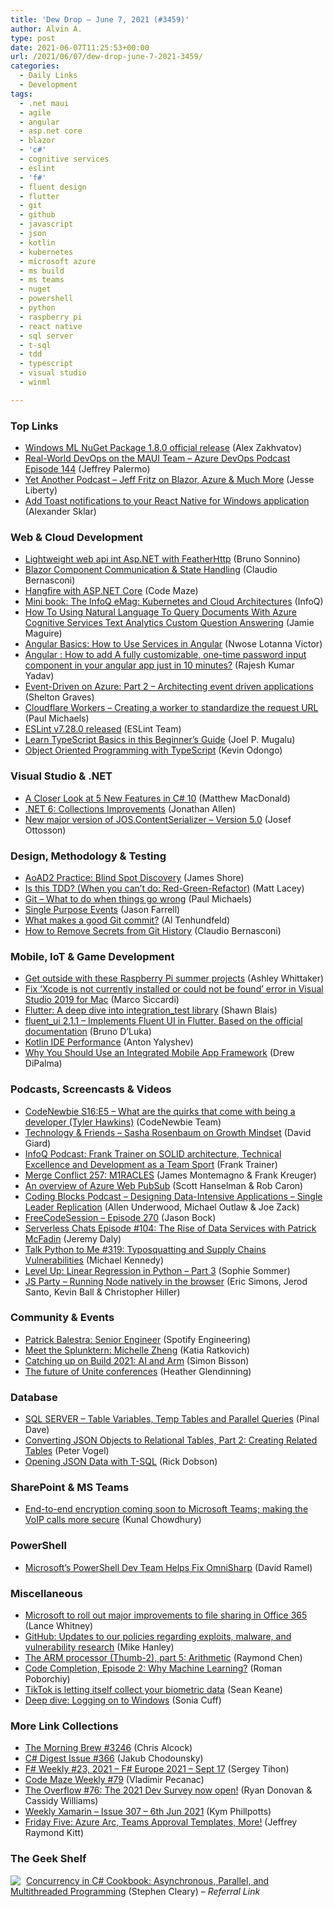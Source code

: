 ```yaml
---
title: 'Dew Drop – June 7, 2021 (#3459)'
author: Alvin A.
type: post
date: 2021-06-07T11:25:53+00:00
url: /2021/06/07/dew-drop-june-7-2021-3459/
categories:
  - Daily Links
  - Development
tags:
  - .net maui
  - agile
  - angular
  - asp.net core
  - blazor
  - 'c#'
  - cognitive services
  - eslint
  - 'f#'
  - fluent design
  - flutter
  - git
  - github
  - javascript
  - json
  - kotlin
  - kubernetes
  - microsoft azure
  - ms build
  - ms teams
  - nuget
  - powershell
  - python
  - raspberry pi
  - react native
  - sql server
  - t-sql
  - tdd
  - typescript
  - visual studio
  - winml

---
```

### <a name="top"></a>Top Links

  * <a href="https://devblogs.microsoft.com/windowsai/windows-ml-nuget-package-1-8-0-official-release/?WT.mc_id=DOP-MVP-4025064" target="_blank" rel="noopener">Windows ML NuGet Package 1.8.0 official release</a> (Alex Zakhvatov)
  * <a href="http://azuredevopspodcast.clear-measure.com/real-world-devops-on-the-maui-team-episode-144" target="_blank" rel="noopener">Real-World DevOps on the MAUI Team &#8211; Azure DevOps Podcast Episode 144</a> (Jeffrey Palermo)
  * <a href="http://feedproxy.google.com/~r/JesseLiberty-SilverlightGeek/~3/dlW5lY3E3is/" target="_blank" rel="noopener">Yet Another Podcast &#8211; Jeff Fritz on Blazor, Azure & Much More</a> (Jesse Liberty)
  * <a href="https://microsoft.github.io/react-native-windows/blog/2021/06/04/notifications.html" target="_blank" rel="noopener">Add Toast notifications to your React Native for Windows application</a> (Alexander Sklar)



### <a name="web"></a>Web & Cloud Development

  * <a href="https://blogs.msmvps.com/bsonnino/2021/06/05/lightweight-web-api-int-asp-net-with-featherhttp/" target="_blank" rel="noopener">Lightweight web api int Asp.NET with FeatherHttp</a> (Bruno Sonnino)
  * <a href="https://www.claudiobernasconi.ch/2021/06/07/blazor-component-communication-state-handling/" target="_blank" rel="noopener">Blazor Component Communication & State Handling</a> (Claudio Bernasconi)
  * <a href="https://code-maze.com/hangfire-with-asp-net-core/" target="_blank" rel="noopener">Hangfire with ASP.NET Core</a> (Code Maze)
  * <a href="https://www.infoq.com/minibooks/kubernetes-cloud-architectures/?utm_campaign=infoq_content&utm_source=infoq&utm_medium=feed&utm_term=global" target="_blank" rel="noopener">Mini book: The InfoQ eMag: Kubernetes and Cloud Architectures</a> (InfoQ)
  * <a href="https://jamiemaguire.net/index.php/2021/06/05/azure-cognitive-services-text-analytics-custom-question-answering/?utm_source=rss&utm_medium=rss&utm_campaign=azure-cognitive-services-text-analytics-custom-question-answering" target="_blank" rel="noopener">How To Using Natural Language To Query Documents With Azure Cognitive Services Text Analytics Custom Question Answering</a> (Jamie Maguire)
  * <a href="https://www.telerik.com/blogs/angular-basics-how-to-use-services-angular" target="_blank" rel="noopener">Angular Basics: How to Use Services in Angular</a> (Nwose Lotanna Victor)
  * <a href="https://dev.to/rajeshkumaryadavdotcom/angular-how-to-add-a-fully-customizable-one-time-password-input-component-in-your-angular-app-just-in-10-minutes-n29" target="_blank" rel="noopener">Angular : How to add A fully customizable, one-time password input component in your angular app just in 10 minutes?</a> (Rajesh Kumar Yadav)
  * <a href="https://techcommunity.microsoft.com/t5/apps-on-azure/event-driven-on-azure-part-2-architecting-event-driven/ba-p/2414007?WT.mc_id=DOP-MVP-4025064" target="_blank" rel="noopener">Event-Driven on Azure: Part 2 – Architecting event driven applications</a> (Shelton Graves)
  * <a href="https://www.pmichaels.net/2021/06/06/cloudflare-workers-creating-a-worker-to-standardise-the-request-url/?utm_source=rss&utm_medium=rss&utm_campaign=cloudflare-workers-creating-a-worker-to-standardise-the-request-url" target="_blank" rel="noopener">Cloudflare Workers – Creating a worker to standardize the request URL</a> (Paul Michaels)
  * <a href="https://eslint.org/blog/2021/06/eslint-v7.28.0-released" target="_blank" rel="noopener">ESLint v7.28.0 released</a> (ESLint Team)
  * <a href="https://www.freecodecamp.org/news/learn-typescript-basics/" target="_blank" rel="noopener">Learn TypeScript Basics in this Beginner&#8217;s Guide</a> (Joel P. Mugalu)
  * <a href="https://dev.to/kevin_odongo35/object-oriented-programming-with-typescript-574o" target="_blank" rel="noopener">Object Oriented Programming with TypeScript</a> (Kevin Odongo)



### <a name="dotnet"></a>Visual Studio & .NET

  * <a href="https://medium.com/young-coder/a-closer-look-at-5-new-features-in-c-10-f99738b0158e?source=rss----d3d5cbdde463---4" target="_blank" rel="noopener">A Closer Look at 5 New Features in C# 10</a> (Matthew MacDonald)
  * <a href="https://www.infoq.com/news/2021/06/Net6-Collections/?utm_campaign=infoq_content&utm_source=infoq&utm_medium=feed&utm_term=global" target="_blank" rel="noopener">.NET 6: Collections Improvements</a> (Jonathan Allen)
  * <a href="https://josef.codes/new-major-version-of-jos-contentserializer-version-5-0/" target="_blank" rel="noopener">New major version of JOS.ContentSerializer &#8211; Version 5.0</a> (Josef Ottosson)



### <a name="design"></a>Design, Methodology & Testing

  * <a href="https://www.jamesshore.com/v2/books/aoad2/blind_spot_discovery" target="_blank" rel="noopener">AoAD2 Practice: Blind Spot Discovery</a> (James Shore)
  * <a href="http://feedproxy.google.com/~r/MattLacey/~3/lPDLY4OO80s/is-this-tdd-when-you-cant-do-red-green.html" target="_blank" rel="noopener">Is this TDD? (When you can&#8217;t do: Red-Green-Refactor)</a> (Matt Lacey)
  * <a href="https://www.pmichaels.net/2021/06/05/git-what-to-do-when-things-go-wrong/?utm_source=rss&utm_medium=rss&utm_campaign=git-what-to-do-when-things-go-wrong" target="_blank" rel="noopener">Git – What to do when things go wrong</a> (Paul Michaels)
  * <a href="https://jfarrell.net/2021/06/05/single-purpose-events/" target="_blank" rel="noopener">Single Purpose Events</a> (Jason Farrell)
  * <a href="https://www.simplethread.com/what-makes-a-good-git-commit/" target="_blank" rel="noopener">What makes a good Git commit?</a> (Al Tenhundfeld)
  * <a href="https://www.claudiobernasconi.ch/2021/06/04/how-to-remove-secrets-from-git-history/" target="_blank" rel="noopener">How to Remove Secrets from Git History</a> (Claudio Bernasconi)



### <a name="mobile"></a>Mobile, IoT & Game Development

  * <a href="https://www.raspberrypi.org/blog/get-outside-with-these-raspberry-pi-summer-projects/" target="_blank" rel="noopener">Get outside with these Raspberry Pi summer projects</a> (Ashley Whittaker)
  * <a href="https://msicc.net/fix-xcode-is-not-currently-installed-or-could-not-be-found-error-in-visual-studio-2019-for-mac/" target="_blank" rel="noopener">Fix ‘Xcode is not currently installed or could not be found’ error in Visual Studio 2019 for Mac</a> (Marco Siccardi)
  * <a href="https://blog.gskinner.com/archives/2021/06/flutter-a-deep-dive-into-integration_test-library.html" target="_blank" rel="noopener">Flutter: A deep dive into integration_test library</a> (Shawn Blais)
  * <a href="https://pub.dev/packages/fluent_ui" target="_blank" rel="noopener">fluent_ui 2.1.1 &#8211; Implements Fluent UI in Flutter. Based on the official documentation</a> (Bruno D&#8217;Luka)
  * <a href="https://blog.jetbrains.com/kotlin/2021/06/kotlin-ide-performance/" target="_blank" rel="noopener">Kotlin IDE Performance</a> (Anton Yalyshev)
  * <a href="https://thenewstack.io/why-you-should-use-an-integrated-mobile-app-framework/" target="_blank" rel="noopener">Why You Should Use an Integrated Mobile App Framework</a> (Drew DiPalma)



### <a name="podcasts"></a>Podcasts, Screencasts & Videos

  * <a href="https://www.codenewbie.org/podcast/what-are-the-quirks-that-come-with-being-a-developer" target="_blank" rel="noopener">CodeNewbie S16:E5 &#8211; What are the quirks that come with being a developer (Tyler Hawkins)</a> (CodeNewbie Team)
  * <a href="https://www.DavidGiard.com/2021/06/07/SashaRosenbaumOnGrowthMindset.aspx" target="_blank" rel="noopener">Technology & Friends &#8211; Sasha Rosenbaum on Growth Mindset</a> (David Giard)
  * <a href="https://www.infoq.com/podcasts/solid-architecture-development/?utm_campaign=infoq_content&utm_source=infoq&utm_medium=feed&utm_term=global" target="_blank" rel="noopener">InfoQ Podcast: Frank Trainer on SOLID architecture, Technical Excellence and Development as a Team Sport</a> (Frank Trainer)
  * <a href="http://www.mergeconflict.fm/257" target="_blank" rel="noopener">Merge Conflict 257: M1RACLES</a> (James Montemagno & Frank Kreuger)
  * <a href="https://channel9.msdn.com/Shows/Azure-Friday/An-overview-of-Azure-Web-PubSub?WT.mc_id=DOP-MVP-4025064" target="_blank" rel="noopener">An overview of Azure Web PubSub</a> (Scott Hanselman & Rob Caron)
  * <a href="https://www.codingblocks.net/podcast/designing-data-intensive-applications-single-leader-replication/" target="_blank" rel="noopener">Coding Blocks Podcast &#8211; Designing Data-Intensive Applications – Single Leader Replication</a> (Allen Underwood, Michael Outlaw & Joe Zack)
  * <a href="http://www.youtube.com/watch?v=Y5X-ugm-0EQ" target="_blank" rel="noopener">FreeCodeSession &#8211; Episode 270</a> (Jason Bock)
  * <a href="https://www.serverlesschats.com/104" target="_blank" rel="noopener">Serverless Chats Episode #104: The Rise of Data Services with Patrick McFadin</a> (Jeremy Daly)
  * <a href="https://talkpython.fm/episodes/show/319/typosquatting-and-supply-chains-vulnerabilities" target="_blank" rel="noopener">Talk Python to Me #319: Typosquatting and Supply Chains Vulnerabilities</a> (Michael Kennedy)
  * <a href="https://stackoverflow.blog/2021/06/06/level-up-linear-regression-in-python-part-3/" target="_blank" rel="noopener">Level Up: Linear Regression in Python – Part 3</a> (Sophie Sommer)
  * <a href="https://changelog.com/jsparty/178" target="_blank" rel="noopener">JS Party &#8211; Running Node natively in the browser</a> (Eric Simons, Jerod Santo, Kevin Ball & Christopher Hiller)



### <a name="events"></a>Community & Events

  * <a href="https://engineering.atspotify.com/2021/06/04/patrick-balestra-senior-engineer/" target="_blank" rel="noopener">Patrick Balestra: Senior Engineer</a> (Spotify Engineering)
  * <a href="https://www.splunk.com/en_us/blog/splunklife/meet-the-splunktern-michelle-zheng.html" target="_blank" rel="noopener">Meet the Splunktern: Michelle Zheng</a> (Katia Ratkovich)
  * <a href="https://www.infoworld.com/article/3620653/catching-up-on-build-2021-ai-and-arm.html?utm_source=twitter&utm_medium=social&utm_campaign=organic&utm_content=content" target="_blank" rel="noopener">Catching up on Build 2021: AI and Arm</a> (Simon Bisson)
  * <a href="https://blog.unity.com/news/the-future-of-unite-conferences" target="_blank" rel="noopener">The future of Unite conferences</a> (Heather Glendinning)



### <a name="sql"></a>Database

  * <a href="https://blog.sqlauthority.com/2021/06/07/sql-server-table-variables-temp-tables-and-parallel-queries/?utm_source=rss&utm_medium=rss&utm_campaign=sql-server-table-variables-temp-tables-and-parallel-queries" target="_blank" rel="noopener">SQL SERVER – Table Variables, Temp Tables and Parallel Queries</a> (Pinal Dave)
  * <a href="https://visualstudiomagazine.com/articles/2021/06/04/converting-json-2.aspx" target="_blank" rel="noopener">Converting JSON Objects to Relational Tables, Part 2: Creating Related Tables</a> (Peter Vogel)
  * <a href="http://feedproxy.google.com/~r/MSSQLTips-LatestSqlServerTips/~3/roOQotY4yzM/" target="_blank" rel="noopener">Opening JSON Data with T-SQL</a> (Rick Dobson)



### <a name="sp"></a>SharePoint & MS Teams

  * <a href="http://feedproxy.google.com/~r/kunal2383/~3/sNvJt-l4X4g/msteams-voip-end-to-end-encryption.html" target="_blank" rel="noopener">End-to-end encryption coming soon to Microsoft Teams; making the VoIP calls more secure</a> (Kunal Chowdhury)



### <a name="ps"></a>PowerShell

  * <a href="https://visualstudiomagazine.com/articles/2021/06/04/vscode-powershell.aspx" target="_blank" rel="noopener">Microsoft&#8217;s PowerShell Dev Team Helps Fix OmniSharp</a> (David Ramel)



### <a name="misc"></a>Miscellaneous

  * <a href="https://www.techrepublic.com/article/microsoft-to-roll-out-major-improvements-to-file-sharing-in-office-365/#ftag=RSS56d97e7" target="_blank" rel="noopener">Microsoft to roll out major improvements to file sharing in Office 365</a> (Lance Whitney)
  * <a href="https://github.blog/2021-06-04-updates-to-our-policies-regarding-exploits-malware-and-vulnerability-research/" target="_blank" rel="noopener">GitHub: Updates to our policies regarding exploits, malware, and vulnerability research</a> (Mike Hanley)
  * <a href="https://devblogs.microsoft.com/oldnewthing/20210604-00/?p=105280" target="_blank" rel="noopener">The ARM processor (Thumb-2), part 5: Arithmetic</a> (Raymond Chen)
  * <a href="https://blog.jetbrains.com/blog/2021/06/04/code-completion-episode-2-why-machine-learning/" target="_blank" rel="noopener">Code Completion, Episode 2: Why Machine Learning?</a> (Roman Poborchiy)
  * <a href="http://feedproxy.google.com/~r/cnet/tcoc/~3/LUSS97c9Olk/" target="_blank" rel="noopener">TikTok is letting itself collect your biometric data</a> (Sean Keane)
  * <a href="https://techcommunity.microsoft.com/t5/itops-talk-blog/deep-dive-logging-on-to-windows/ba-p/2420705?WT.mc_id=DOP-MVP-4025064" target="_blank" rel="noopener">Deep dive: Logging on to Windows</a> (Sonia Cuff)



### <a name="links"></a>More Link Collections

  * <a href="http://feedproxy.google.com/~r/ReflectivePerspective/~3/3Y76miIMvS8/" target="_blank" rel="noopener">The Morning Brew #3246</a> (Chris Alcock)
  * <a href="http://feedproxy.google.com/~r/digest-csharp/~3/mLWlgGvSb5o/366" target="_blank" rel="noopener">C# Digest Issue #366</a> (Jakub Chodounsky)
  * <a href="https://sergeytihon.com/2021/06/05/f-weekly-23-2021-f-europe-2021-sept-17/" target="_blank" rel="noopener">F# Weekly #23, 2021 – F# Europe 2021 – Sept 17</a> (Sergey Tihon)
  * <a href="https://code-maze.com/code-maze-weekly-79/" target="_blank" rel="noopener">Code Maze Weekly #79</a> (Vladimir Pecanac)
  * <a href="https://stackoverflow.blog/2021/06/04/the-overflow-76-the-2021-dev-survey-now-open/" target="_blank" rel="noopener">The Overflow #76: The 2021 Dev Survey now open!</a> (Ryan Donovan & Cassidy Williams)
  * <a href="https://weeklyxamarin.com/issues/307" target="_blank" rel="noopener">Weekly Xamarin &#8211; Issue 307 &#8211; 6th Jun 2021</a> (Kym Phillpotts)
  * <a href="https://techcommunity.microsoft.com/t5/microsoft-mvp-award-program-blog/friday-five-azure-arc-teams-approval-templates-more/ba-p/2412606?WT.mc_id=DOP-MVP-4025064" target="_blank" rel="noopener">Friday Five: Azure Arc, Teams Approval Templates, More!</a> (Jeffrey Raymond Kitt)



### <a name="shelf"></a>The Geek Shelf

<a href="https://www.amazon.com/dp/149205450X/?tag=amavin-20" target="_blank" rel="noopener"><img decoding="async" align="left" style="margin: 0px 5px 0px 0px; border: 0px currentcolor; border-image: none; float: left; display: inline; background-image: none;" src="https://m.media-amazon.com/images/I/51xWSbqJc1L._SS135_.jpg" border="0" /></a>&nbsp;<a href="https://www.amazon.com/dp/149205450X/?tag=amavin-20" target="_blank" rel="noopener">Concurrency in C# Cookbook: Asynchronous, Parallel, and Multithreaded Programming</a> (Stephen Cleary) _&#8211; Referral Link_